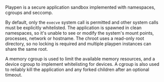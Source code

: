 Playpen is a secure application sandbox implemented with namespaces, cgroups and seccomp.

By default, only the `execve` system call is permitted and other system calls must be explicitly
whitelisted. The application is spawned in clean namespaces, so it's unable to see or modify the
system's mount points, processes, network or hostname. The chroot uses a read-only root directory,
so no locking is required and multiple playpen instances can share the same root.

A memory cgroup is used to limit the available memory resources, and a device cgroup to implement
whitelisting for devices. A cgroup is also used to reliably kill the application and any forked
children after an optional timeout.
